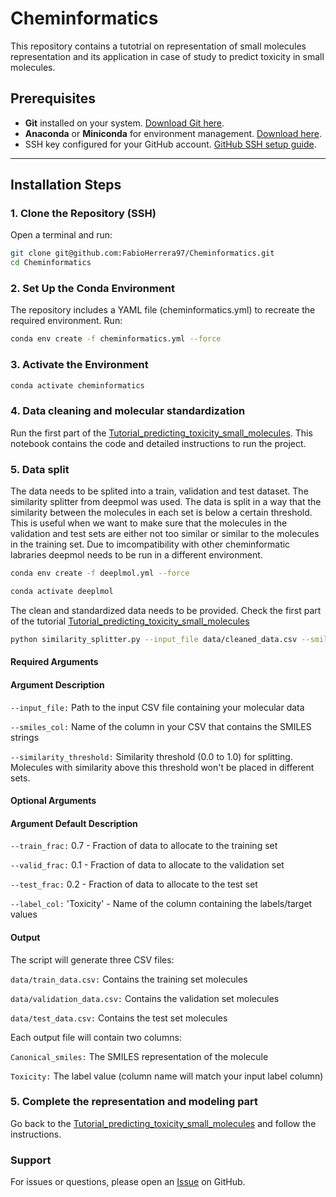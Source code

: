 # Cheminformatics

This repository contains a tutotrial on representation of small molecules representation and its application in case of study to predict toxicity in small molecules.

## Prerequisites
- **Git** installed on your system. [Download Git here](https://git-scm.com/downloads).
- **Anaconda** or **Miniconda** for environment management. [Download here](https://docs.conda.io/en/latest/miniconda.html).
- SSH key configured for your GitHub account. [GitHub SSH setup guide](https://docs.github.com/en/authentication/connecting-to-github-with-ssh).

---

## Installation Steps

### 1. Clone the Repository (SSH)
Open a terminal and run:
```bash
git clone git@github.com:FabioHerrera97/Cheminformatics.git
cd Cheminformatics
```
### 2. Set Up the Conda Environment

The repository includes a YAML file (cheminformatics.yml) to recreate the required environment. Run:

```bash
conda env create -f cheminformatics.yml --force
```
### 3. Activate the Environment

```bash
conda activate cheminformatics
```
### 4. Data cleaning and molecular standardization

Run the first part of the [Tutorial_predicting_toxicity_small_molecules](https://github.com/FabioHerrera97/Cheminformatics/blob/main/Tutorial_predicting_toxicity_small_molecules.ipynb). This notebook contains the code and detailed instructions to run the project.

### 5. Data split
The data needs to be splited into a train, validation and test dataset. The similarity splitter from deepmol was used. The data is split in a way that the similarity between the molecules in each set is below a certain threshold. This is useful when we want to make sure that the molecules in the validation and test sets are either not too similar or similar to the molecules in the training set. Due to imcompatibility with other cheminformatic labraries deepmol needs to be run in a different environment. 

```bash
conda env create -f deeplmol.yml --force

conda activate deeplmol
```

The clean and standardized data needs to be provided. Check the first part of the tutorial [Tutorial_predicting_toxicity_small_molecules](https://github.com/FabioHerrera97/Cheminformatics/blob/main/Tutorial_predicting_toxicity_small_molecules.ipynb)

```bash
python similarity_splitter.py --input_file data/cleaned_data.csv --smiles_col Canonical_smiles --similarity_threshold 0.7
```
#### Required Arguments

#### Argument	Description

```--input_file:```	  Path to the input CSV file containing your molecular data

```--smiles_col:```	  Name of the column in your CSV that contains the SMILES strings

```--similarity_threshold:```	  Similarity threshold (0.0 to 1.0) for splitting. Molecules with similarity above this threshold won't be placed in different sets.

#### Optional Arguments

#### Argument	Default	Description

```--train_frac:```	  0.7	- Fraction of data to allocate to the training set

```--valid_frac:```	  0.1	- Fraction of data to allocate to the validation set

```--test_frac:```	  0.2	- Fraction of data to allocate to the test set

```--label_col:```	'Toxicity' - Name of the column containing the labels/target values

#### Output

The script will generate three CSV files:


```data/train_data.csv:```	  Contains the training set molecules

```data/validation_data.csv:```	  Contains the validation set molecules

```data/test_data.csv:```	  Contains the test set molecules

Each output file will contain two columns:

```Canonical_smiles:```	  The SMILES representation of the molecule

```Toxicity:```	  The label value (column name will match your input label column)

### 5. Complete the representation and modeling part

Go back to the [Tutorial_predicting_toxicity_small_molecules](https://github.com/FabioHerrera97/Cheminformatics/blob/main/Tutorial_predicting_toxicity_small_molecules.ipynb) and follow the instructions.

### Support

For issues or questions, please open an [Issue](https://github.com/FabioHerrera97/Cheminformatics/issues) on GitHub.
